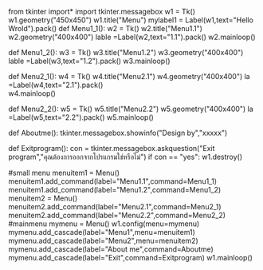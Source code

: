 from tkinter import*
import tkinter.messagebox
w1 = Tk()
w1.geometry("450x450")
w1.title("Menu")
mylabel1 = Label(w1,text="Hello Wrold").pack()
def Menu1_1():
    w2 = Tk()
    w2.title("Menu1.1")
    w2.geometry("400x400")
    lable =Label(w2,text="1.1").pack()
    w2.mainloop()

def Menu1_2():
    w3 = Tk()
    w3.title("Menu1.2")
    w3.geometry("400x400")
    lable =Label(w3,text="1.2").pack()
    w3.mainloop()

def Menu2_1():
    w4 = Tk()
    w4.title("Menu2.1")
    w4.geometry("400x400")
    la =Label(w4,text="2.1").pack()  
    w4.mainloop()

def Menu2_2():
    w5 = Tk()
    w5.title("Menu2.2")
    w5.geometry("400x400")
    la =Label(w5,text="2.2").pack()
    w5.mainloop()

def Aboutme():
    tkinter.messagebox.showinfo("Design by","xxxxx")

def Exitprogram():
    con = tkinter.messagebox.askquestion("Exit program","คุณต้องการออกจากโปรแกรมใช่หรือไม่")
    if con == "yes":
        w1.destroy()

#small menu
menuitem1 = Menu()
menuitem1.add_command(label="Menu1.1",command=Menu1_1)
menuitem1.add_command(label="Menu1.2",command=Menu1_2)
menuitem2 = Menu()
menuitem2.add_command(label="Menu2.1",command=Menu2_1)
menuitem2.add_command(label="Menu2.2",command=Menu2_2)
#mainmenu
mymenu = Menu()
w1.config(menu=mymenu)
mymenu.add_cascade(label="Menu1",menu=menuitem1)
mymenu.add_cascade(label="Menu2",menu=menuitem2)
mymenu.add_cascade(label="About me",command=Aboutme)
mymenu.add_cascade(label="Exit",command=Exitprogram)
w1.mainloop()
